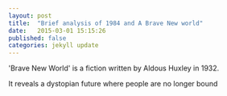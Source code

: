 ```yaml
---
layout: post
title:  "Brief analysis of 1984 and A Brave New world"
date:   2015-03-01 15:15:26
published: false
categories: jekyll update
---
```


'Brave New World' is a fiction written by Aldous Huxley in 1932.

It reveals a dystopian future where people are no longer bound
